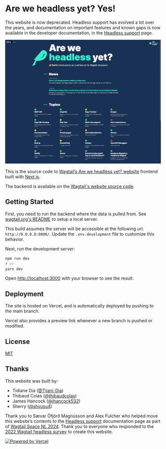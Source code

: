 # Are we headless yet? Yes!

This website is now deprecated. Headless support has evolved a lot over the years, and documentation on important features and known gaps is now available in the developer documentation, in the [Headless support](https://docs.wagtail.org/en/latest/advanced_topics/headless.html) page.

![Screenshot of the Are we headless yet? Yes! Homepage](./homepage-screenshot.webp)

This is the source code to [Wagtail’s Are we headless yet? website](https://areweheadlessyet.wagtail.org) frontend built with [Next.js](https://nextjs.org/).

The backend is available on the [Wagtail's website source code](https://github.com/wagtail/wagtail.org/tree/main/wagtailio/areweheadlessyet).

## Getting Started

First, you need to run the backend where the data is pulled from. See [wagtail.org's README](https://github.com/wagtail/wagtail.org) to setup a local server.

This build assumes the server will be accessible at the following url: `http://0.0.0.0:8000/`. Update the `.env.development` file to customize this behavior.

Next, run the development server:

```bash
npm run dev
# or
yarn dev
```

Open [http://localhost:3000](http://localhost:3000) with your browser to see the result.

## Deployment

The site is hosted on Vercel, and is automatically deployed by pushing to the main branch.

Vercel also provides a preview link whenever a new branch is pushed or modified.

## License

[MIT](https://github.com/wagtail/areweheadlessyet/blob/main/LICENSE)

## Thanks

This website was built by:

- Tidiane Dia ([@Tijani-Dia](https://github.com/Tijani-Dia))
- Thibaud Colas ([@thibaudcolas](https://github.com/thibaudcolas))
- James Hancock ([@jhancock532](https://github.com/jhancock532))
- Sherry ([@shyusu4](https://github.com/shyusu4))

Thank you to Sævar Öfjörð Magnússon and Alex Fulcher who helped move this website’s contents to the [Headless support](https://docs.wagtail.org/en/latest/advanced_topics/headless.html) documentation page as part of [Wagtail Space NL 2024](https://www.fourdigits.nl/blog/wagtail-space-nl-2024-recap-productive-and-fun/). Thank you to everyone who responded to the [2022 Wagtail headless survey](https://github.com/wagtail/wagtail/discussions/12664) to create this website.

[![Powered by Vercel](https://raw.githubusercontent.com/wagtail/areweheadlessyet/main/.github/powered-by-vercel.svg?sanitize=true)](https://vercel.com/?utm_source=wagtail&utm_campaign=oss)
